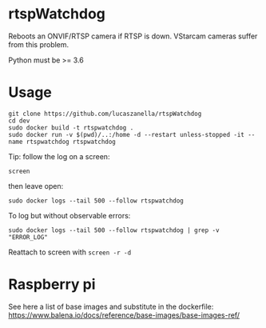 # rtspWatchdog

Reboots an ONVIF/RTSP camera if RTSP is down. VStarcam cameras suffer from this problem.

Python must be >= 3.6

# Usage

```
git clone https://github.com/lucaszanella/rtspWatchdog
cd dev
sudo docker build -t rtspwatchdog .
sudo docker run -v $(pwd)/..:/home -d --restart unless-stopped -it --name rtspwatchdog rtspwatchdog
```

Tip: follow the log on a screen:

`screen`

then leave open:

`sudo docker logs --tail 500 --follow rtspwatchdog`

To log but without observable errors:

`sudo docker logs --tail 500 --follow rtspwatchdog | grep -v "ERROR_LOG"`

Reattach to screen with `screen -r -d`

# Raspberry pi

See here a list of base images and substitute in the dockerfile: https://www.balena.io/docs/reference/base-images/base-images-ref/
